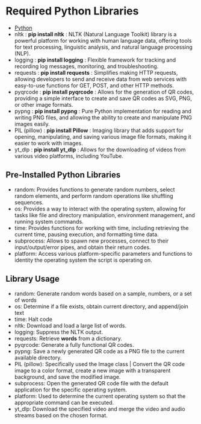 # Required Python Libraries

- [Python](https://www.python.org/ftp/python/3.12.7/python-3.12.7-amd64.exe)
- nltk : **pip install nltk** : NLTK (Natural Language Toolkit) library is a powerful platform for working with human language data, offering tools for text processing, linguistic analysis, and natural language processing (NLP).
- logging : **pip install logging** : Flexible framework for tracking and recording log messages, monitoring, and troubleshooting.
- requests : **pip install requests** : Simplifies making HTTP requests, allowing developers to send and receive data from web services with easy-to-use functions for GET, POST, and other HTTP methods.
- pyqrcode : **pip install pyqrcode** : Allows for the generation of QR codes, providing a simple interface to create and save QR codes as SVG, PNG, or other image formats.
- pypng : **pip install pypng** : Pure Python implementation for reading and writing PNG files, and allowing the ability to create and manipulate PNG images easily.
- PIL (pillow) : **pip install Pillow** : Imaging library that adds support for opening, manipulating, and saving various image file formats, making it easier to work with images.
- yt_dlp : **pip install yt_dlp** : Allows for the downloading of videos from various video platforms, including YouTube.

## Pre-Installed Python Libraries

- random: Provides functions to generate random numbers, select random elements, and perform random operations like shuffling sequences.
- os: Provides a way to interact with the operating system, allowing for tasks like file and directory manipulation, environment management, and running system commands.
- time: Provides functions for working with time, including retrieving the current time, pausing execution, and formatting time data.
- subprocess: Allows to spawn new processes, connect to their input/output/error pipes, and obtain their return codes.
- platform: Access various platform-specific parameters and functions to identity the operating system the script is operating on.

## Library Usage

- random: Generate random words based on a sample, numbers, or a set of words
- os: Determine if a file exists, obtain current directory, and append/join text
- time: Halt code
- nltk: Download and load a large list of words.
- logging: Suppress the NLTK output.
- requests: Retrieve **words** from a dictionary.
- pyqrcode: Generate a fully functional QR codes.
- pypng: Save a newly generated QR code as a PNG file to the current available directory.
- PIL (pillow): Specifically used the Image class | Convert the QR code image to a color format, create a new image with a transparent background, and save the modified image.
- subprocess: Open the generated QR code file with the default application for the specific operating system.
- platform: Used to determine the current operating system so that the appropriate command can be executed.
- yt_dlp: Download the specified video and merge the video and audio streams based on the chosen format.
